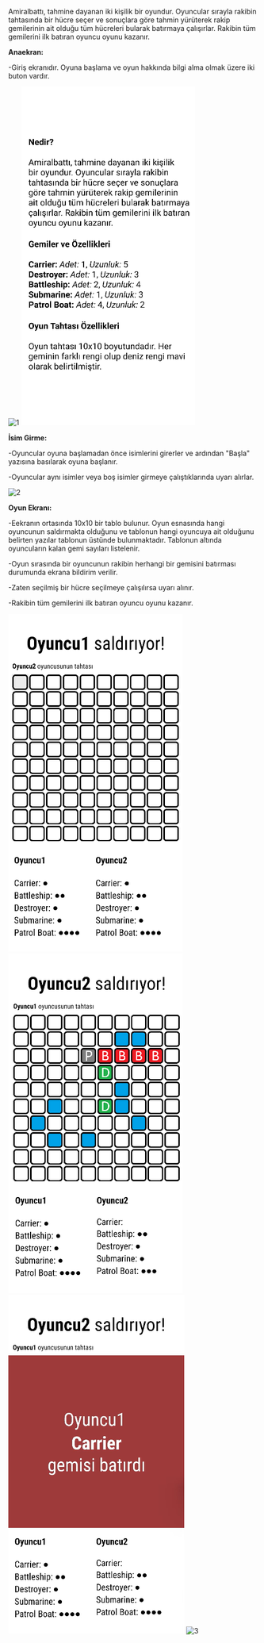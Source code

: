Amiralbattı, tahmine dayanan iki kişilik bir oyundur. Oyuncular sırayla rakibin tahtasında bir hücre seçer ve sonuçlara göre tahmin yürüterek rakip gemilerinin ait olduğu tüm hücreleri bularak batırmaya çalışırlar. Rakibin tüm gemilerini ilk batıran oyuncu oyunu kazanır.

**Anaekran:**

-Giriş ekranıdır. Oyuna başlama ve oyun hakkında bilgi alma olmak üzere iki buton vardır.

![1](https://github.com/MertKadakal/BattleOfShips/blob/master/G%C3%B6rseller/anaekran.png)
![1](https://github.com/MertKadakal/BattleOfShips/blob/master/G%C3%B6rseller/oynanış.png)

**İsim Girme:**

-Oyuncular oyuna başlamadan önce isimlerini girerler ve ardından "Başla" yazısına basılarak oyuna başlanır.

-Oyuncular aynı isimler veya boş isimler girmeye çalıştıklarında uyarı alırlar.

![2](https://github.com/MertKadakal/BattleOfShips/blob/master/G%C3%B6rseller/isim_girme.png)

**Oyun Ekranı:**

-Eekranın ortasında 10x10 bir tablo bulunur. Oyun esnasında hangi oyuncunun saldırmakta olduğunu ve tablonun hangi oyuncuya ait olduğunu belirten yazılar tablonun üstünde bulunmaktadır. Tablonun altında oyuncuların kalan gemi sayıları listelenir.

-Oyun sırasında bir oyuncunun rakibin herhangi bir gemisini batırması durumunda ekrana bildirim verilir.

-Zaten seçilmiş bir hücre seçilmeye çalışılırsa uyarı alınır.

-Rakibin tüm gemilerini ilk batıran oyuncu oyunu kazanır.

![3](https://github.com/MertKadakal/BattleOfShips/blob/master/G%C3%B6rseller/oyun_ekranı.png)
![3](https://github.com/MertKadakal/BattleOfShips/blob/master/G%C3%B6rseller/oyun_ekranı1.png)
![3](https://github.com/MertKadakal/BattleOfShips/blob/master/G%C3%B6rseller/gemi_batırıldı.png)
![3](https://github.com/MertKadakal/BattleOfShips/blob/master/G%C3%B6rseller/kazanan.png)
